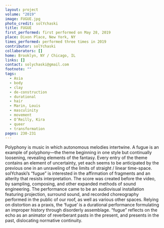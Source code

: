 ```yaml
---
layout: project
volume: "2019"
image: FUGUE.jpg
photo_credit: solYchaski
title: FUGUE
first_performed: first performed on May 28, 2019
place: Dixon Place, New York, NY
times_performed: performed three times in 2019
contributor: solYchaski
collaborators: []
home: Brooklyn, NY / Chicago, IL
links: []
contact: solychaski@gmail.com
footnote: ""
tags:
  - Asia
  - body
  - clay
  - de-construction
  - durational
  - hair
  - Marin, Louis
  - masculinity
  - movement
  - O’Reilly, Kira
  - queer
  - transformation
pages: 230-231
---
```


Polyphony is music in which autonomous melodies intertwine. A fugue is an example of polyphony—the theme beginning in one style but continually loosening, revealing elements of the fantasy. Every entry of the theme contains an element of uncertainty, yet each seems to be anticipated by the previous one in an unraveling of the limits of straight / linear time-space. solYchaski’s “fugue” is interested in the affirmation of fragments and an alterity that resists interpretation. The score was created before the video, by sampling, composing, and other expanded methods of sound engineering. The performance came to be an audiovisual installation featuring projection, surround sound, and recorded choreography performed in the public of our roof, as well as various other spaces. Relying on distortion as a praxis, the ‘fugue’ is a durational performance formulating an improper history through disorderly assemblage. “fugue” reflects on the echo as an animator of reverberant pasts in the present, and presents in the past, dislocating normative continuity.
